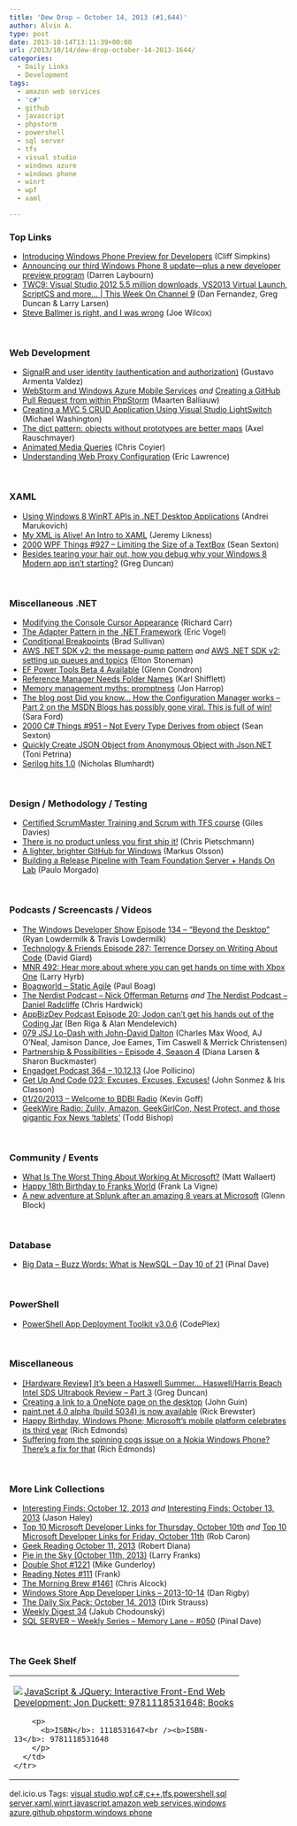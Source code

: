 ```yaml
---
title: 'Dew Drop – October 14, 2013 (#1,644)'
author: Alvin A.
type: post
date: 2013-10-14T13:11:39+00:00
url: /2013/10/14/dew-drop-october-14-2013-1644/
categories:
  - Daily Links
  - Development
tags:
  - amazon web services
  - 'c#'
  - github
  - javascript
  - phpstorm
  - powershell
  - sql server
  - tfs
  - visual studio
  - windows azure
  - windows phone
  - winrt
  - wpf
  - xaml

---
```

### <a name="top"></a>Top Links

  * <a href="http://blogs.windows.com/windows_phone/b/wpdev/archive/2013/10/14/introducing-windows-phone-preview-for-developers.aspx" target="_blank">Introducing Windows Phone Preview for Developers</a> (Cliff Simpkins)
  * <a href="http://blogs.windows.com/windows_phone/b/windowsphone/archive/2013/10/14/announcing-our-third-windows-phone-8-update-plus-a-new-developer-preview-program.aspx" target="_blank">Announcing our third Windows Phone 8 update—plus a new developer preview program</a> (Darren Laybourn)
  * <a href="http://channel9.msdn.com/Shows/This+Week+On+Channel+9/TWC9-Octoberr-11-2013" target="_blank">TWC9: Visual Studio 2012 5.5 million downloads, VS2013 Virtual Launch, ScriptCS and more&#8230; | This Week On Channel 9</a> (Dan Fernandez, Greg Duncan & Larry Larsen)
  * <a href="http://feeds.betanews.com/~r/bn/~3/X5_FLVCJuUs/" target="_blank">Steve Ballmer is right, and I was wrong</a> (Joe Wilcox)

&#160;

### <a name="web"></a>Web Development

  * <a href="http://blogs.msdn.com/b/webdev/archive/2013/10/11/signalr-and-user-identity-authentication-and-authorization.aspx" target="_blank">SignalR and user identity (authentication and authorization)</a> (Gustavo Armenta Valdez)
  * <a href="http://blog.jetbrains.com/webstorm/2013/10/webstorm-and-windows-azure-mobile-services/?utm_source=rss&utm_medium=rss&utm_campaign=webstorm-and-windows-azure-mobile-services" target="_blank">WebStorm and Windows Azure Mobile Services</a> _and_ <a href="http://blog.jetbrains.com/phpstorm/2013/10/creating-a-github-pull-request-from-within-phpstorm/?utm_source=rss&utm_medium=rss&utm_campaign=creating-a-github-pull-request-from-within-phpstorm" target="_blank">Creating a GitHub Pull Request from within PhpStorm</a> (Maarten Balliauw)
  * <a href="http://lightswitchhelpwebsite.com/Blog/tabid/61/EntryId/2229/Creating-a-MVC-5-CRUD-Application-Using-Visual-Studio-LightSwitch.aspx" target="_blank">Creating a MVC 5 CRUD Application Using Visual Studio LightSwitch</a> (Michael Washington)
  * <a href="http://feedproxy.google.com/~r/2ality/~3/38G-JzAmCfE/dict-pattern.html" target="_blank">The dict pattern: objects without prototypes are better maps</a> (Axel Rauschmayer)
  * <a href="http://css-tricks.com/animated-media-queries/" target="_blank">Animated Media Queries</a> (Chris Coyier)
  * <a href="http://blogs.msdn.com/b/ieinternals/archive/2013/10/11/web-proxy-configuration-and-ie11-changes.aspx" target="_blank">Understanding Web Proxy Configuration</a> (Eric Lawrence)

&#160;

### <a name="silverlight"></a>XAML

  * <a href="http://lunarfrog.com/blog/2013/10/13/windows8-winrt-desktop/" target="_blank">Using Windows 8 WinRT APIs in .NET Desktop Applications</a> (Andrei Marukovich)
  * <a href="http://feedproxy.google.com/~r/CSharperImage/~3/DGEcW1hiz1k/my-xml-is-alive-intro-to-xaml.html" target="_blank">My XML is Alive! An Intro to XAML</a> (Jeremy Likness)
  * <a href="http://wpf.2000things.com/2013/10/14/927-limiting-the-size-of-a-textbox/" target="_blank">2000 WPF Things #927 – Limiting the Size of a TextBox</a> (Sean Sexton)
  * <a href="http://coolthingoftheday.blogspot.com/2013/10/besides-tearing-your-hair-out-how-you.html" target="_blank">Besides tearing your hair out, how you debug why your Windows 8 Modern app isn&#8217;t starting?</a> (Greg Duncan)

&#160;

### <a name="dotnet"></a>Miscellaneous .NET

  * <a href="http://feedproxy.google.com/~r/BlackwaspLatestAdditions/~3/lq_WviXpO0c/RSSLanding.aspx" target="_blank">Modifying the Console Cursor Appearance</a> (Richard Carr)
  * <a href="http://visualstudiomagazine.com/articles/2013/10/11/the-adapter--pattern-in-dotnet.aspx" target="_blank">The Adapter Pattern in the .NET Framework</a> (Eric Vogel)
  * <a href="http://blogs.msdn.com/b/visualstudioalm/archive/2013/10/11/conditional-breakpoints.aspx" target="_blank">Conditional Breakpoints</a> (Brad Sullivan)
  * <a href="http://feedproxy.google.com/~r/geekswithblogs/~3/jVbMGFgRjH8/aws-.net-sdk-v2--the-message-pump-pattern.aspx" target="_blank">AWS .NET SDK v2: the message-pump pattern</a> _and_ <a href="http://feedproxy.google.com/~r/geekswithblogs/~3/qpuCdM-MxjE/aws-.net-sdk-v2-setting-up-queues-and-topics.aspx" target="_blank">AWS .NET SDK v2: setting up queues and topics</a> (Elton Stoneman)
  * <a href="http://blogs.msdn.com/b/adonet/archive/2013/10/12/ef-power-tools-beta-4-available.aspx" target="_blank">EF Power Tools Beta 4 Available</a> (Glenn Condron)
  * <a href="http://karlshifflett.wordpress.com/2013/10/12/reference-manager-needs-folder-names/" target="_blank">Reference Manager Needs Folder Names</a> (Karl Shifflett)
  * <a href="http://flyingfrogblog.blogspot.com/2013/10/memory-management-myths-promptness.html" target="_blank">Memory management myths: promptness</a> (Jon Harrop)
  * <a href="http://social.msdn.microsoft.com/Profile/Sara%20Ford/activity" target="_blank">The blog post Did you know… How the Configuration Manager works &#8211; Part 2 on the MSDN Blogs has possibly gone viral. This is full of win!</a> (Sara Ford)
  * <a href="http://csharp.2000things.com/2013/10/14/951-not-every-type-derives-from-object/" target="_blank">2000 C# Things #951 – Not Every Type Derives from object</a> (Sean Sexton)
  * <a href="http://feeds.dzone.com/~r/zones/dotnet/~3/ohdYYEeS_N0/quickly-create-json-object" target="_blank">Quickly Create JSON Object from Anonymous Object with Json.NET</a> (Toni Petrina)
  * <a href="http://nblumhardt.com/2013/10/serilog-hits-1-0/" target="_blank">Serilog hits 1.0</a> (Nicholas Blumhardt)

&#160;

### <a name="design"></a>Design / Methodology / Testing

  * <a href="http://blogs.msdn.com/b/visualstudiouk/archive/2013/10/11/certified-scrummaster-training-and-scrum-with-tfs-course.aspx" target="_blank">Certified ScrumMaster Training and Scrum with TFS course</a> (Giles Davies)
  * <a href="http://feedproxy.google.com/~r/crpietschmann/~3/nhItkd44NJU/post.aspx" target="_blank">There is no product unless you first ship it!</a> (Chris Pietschmann)
  * <a href="https://github.com/blog/1656-a-lighter-brighter-github-for-windows" target="_blank">A lighter, brighter GitHub for Windows</a> (Markus Olsson)
  * <a href="http://msmvps.com/blogs/paulomorgado/archive/2013/10/14/building-a-release-pipeline-with-team-foundation-server-hands-on-lab.aspx" target="_blank">Building a Release Pipeline with Team Foundation Server + Hands On Lab</a> (Paulo Morgado)

&#160;

### <a name="podcasts"></a>Podcasts / Screencasts / Videos

  * <a href="http://feeds.feedblitz.com/~/48016505/0/windowsphonedevpodcast~Episode-Beyond-the-Desktop/" target="_blank">The Windows Developer Show Episode 134 – “Beyond the Desktop”</a> (Ryan Lowdermilk & Travis Lowdermilk)
  * <a href="http://feedproxy.google.com/~r/TechnologyAndFriends/~3/iYt9JVXiPl4/tf287.aspx" target="_blank">Technology & Friends Episode 287: Terrence Dorsey on Writing About Code</a> (David Giard)
  * <a href="http://feedproxy.google.com/~r/MajorNelsonblogcast/~3/FbhaLHPOTIM/" target="_blank">MNR 492: Hear more about where you can get hands on time with Xbox One</a> (Larry Hyrb)
  * <a href="http://boagworld.com/season/7/episode/0705/?utm_source=rss&utm_medium=rss&utm_campaign=0705" target="_blank">Boagworld &#8211; Static Agile</a> (Paul Boag)
  * <a href="http://nerdist.libsyn.com/nick-offerman-returns" target="_blank">The Nerdist Podcast &#8211; Nick Offerman Returns</a> _and_ <a href="http://nerdist.libsyn.com/daniel-radcliffe" target="_blank">The Nerdist Podcast &#8211; Daniel Radcliffe</a> (Chris Hardwick)
  * <a href="http://feedproxy.google.com/~r/appbizdev/~3/IoeFAA2LSrk/episode-20-jodon-cant-get-his-hands-out.html" target="_blank">AppBizDev Podcast Episode 20: Jodon can’t get his hands out of the Coding Jar</a> (Ben Riga & Alan Mendelevich)
  * <a href="http://javascriptjabber.com/079-jsj-lo-dash-with-john-david-dalton/" target="_blank">079 JSJ Lo-Dash with John-David Dalton</a> (Charles Max Wood, AJ O&#8217;Neal, Jamison Dance, Joe Eames, Tim Caswell & Merrick Christensen)
  * <a href="http://www.futureworksconsulting.com/blog/2013/10/11/partnership-possibilities-episode-4-season-4/" target="_blank">Partnership & Possibilities – Episode 4, Season 4</a> (Diana Larsen & Sharon Buckmaster)
  * <a href="http://www.engadget.com/2013/10/12/engadget-podcast-364/?ncid=rss_truncated" target="_blank">Engadget Podcast 364 &#8211; 10.12.13</a> (Joe Pollicino)
  * <a href="http://getupandcode.com/2013/10/11/get-up-and-code-23-excuses-excuses-excuses/?utm_source=rss&utm_medium=rss&utm_campaign=get-up-and-code-23-excuses-excuses-excuses" target="_blank">Get Up And Code 023: Excuses, Excuses, Excuses!</a> (John Sonmez & Iris Classon)
  * <a href="http://kevin_s_goff.typepad.com/kevin_s_goff_weblog/2013/10/01202013-welcome-to-bdbi-radio.html" target="_blank">01/20/2013 &#8211; Welcome to BDBI Radio</a> (Kevin Goff)
  * <a href="http://feedproxy.google.com/~r/geekwire/~3/6ITj1LyJePI/" target="_blank">GeekWire Radio: Zulily, Amazon, GeekGirlCon, Nest Protect, and those gigantic Fox News ‘tablets’</a> (Todd Bishop)

&#160;

### <a name="events"></a>Community / Events

  * <a href="http://www.forbes.com/sites/quora/2013/10/09/what-is-the-worst-thing-about-working-at-microsoft/" target="_blank">What Is The Worst Thing About Working At Microsoft?</a> (Matt Wallaert)
  * <a href="http://www.franksworld.com:80/blog/happy-18th-birthday-to-franks-world" target="_blank">Happy 18th Birthday to Franks World</a> (Frank La Vigne)
  * <a href="http://feedproxy.google.com/~r/CodeBetter/~3/tFXumL6OOmE/" target="_blank">A new adventure at Splunk after an amazing 8 years at Microsoft</a> (Glenn Block)

&#160;

### <a name="sql"></a>Database

  * <a href="http://blog.sqlauthority.com/2013/10/14/big-data-buzz-words-what-is-newsql-day-10-of-21/" target="_blank">Big Data – Buzz Words: What is NewSQL – Day 10 of 21</a> (Pinal Dave)

&#160;

### <a name="ps"></a>PowerShell

  * <a href="http://psappdeploytoolkit.codeplex.com/releases/view/113271" target="_blank">PowerShell App Deployment Toolkit v3.0.6</a> (CodePlex)

&#160;

### <a name="misc"></a>Miscellaneous

  * <a href="http://coolthingoftheday.blogspot.com/2013/10/hardware-review-it-been-haswell-summer.html" target="_blank">[Hardware Review] It&#8217;s been a Haswell Summer&#8230; Haswell/Harris Beach Intel SDS Ultrabook Review &#8211; Part 3</a> (Greg Duncan)
  * <a href="http://blogs.msdn.com/b/johnguin/archive/2013/10/11/creating-a-link-to-a-onenote-page-on-the-desktop.aspx" target="_blank">Creating a link to a OneNote page on the desktop</a> (John Guin)
  * <a href="http://blog.getpaint.net/2013/10/13/paint-net-4-0-alpha-build-5034-is-now-available/" target="_blank">paint.net 4.0 alpha (build 5034) is now available</a> (Rick Brewster)
  * <a href="http://feedproxy.google.com/~r/wmexperts/~3/W-BKnPjocGk/story01.htm" target="_blank">Happy Birthday, Windows Phone; Microsoft&#8217;s mobile platform celebrates its third year</a> (Rich Edmonds)
  * <a href="http://feedproxy.google.com/~r/wmexperts/~3/inGlLNkctDg/story01.htm" target="_blank">Suffering from the spinning cogs issue on a Nokia Windows Phone? There&#8217;s a fix for that</a> (Rich Edmonds)

&#160;

### <a name="links"></a>More Link Collections

  * <a href="http://jasonhaley.com/blog/post/2013/10/12/Interesting-Finds-October-12-2013.aspx" target="_blank">Interesting Finds: October 12, 2013</a> _and_ <a href="http://jasonhaley.com/blog/post/2013/10/13/Interesting-Finds-October-13-2013.aspx" target="_blank">Interesting Finds: October 13, 2013</a> (Jason Haley)
  * <a href="http://blogs.msdn.com/b/robcaron/archive/2013/10/11/top-10-microsoft-developer-links-for-thursday-october-10th.aspx" target="_blank">Top 10 Microsoft Developer Links for Thursday, October 10th</a> _and_ <a href="http://blogs.msdn.com/b/robcaron/archive/2013/10/11/top-10-microsoft-developer-links-for-friday-october-11th.aspx" target="_blank">Top 10 Microsoft Developer Links for Friday, October 11th</a> (Rob Caron)
  * <a href="http://feeds.regulargeek.com/~r/RegularGeek/~3/Mxc0pPoCci0/" target="_blank">Geek Reading October 11, 2013</a> (Robert Diana)
  * <a href="http://blogs.msdn.com/b/silverlining/archive/2013/10/11/pie-in-the-sky-october-11th-2013.aspx" target="_blank">Pie in the Sky (October 11th, 2013)</a> (Larry Franks)
  * <a href="http://afreshcup.com/home/2013/10/14/double-shot-1221.html" target="_blank">Double Shot #1221</a> (Mike Gunderloy)
  * <a href="http://www.frankysnotes.com/2013/10/reading-notes-111.html" target="_blank">Reading Notes #111</a> (Frank)
  * <a href="http://feedproxy.google.com/~r/ReflectivePerspective/~3/NhhSFUZ8OwA/" target="_blank">The Morning Brew #1461</a> (Chris Alcock)
  * <a href="http://feedproxy.google.com/~r/DanRigby/~3/jzvy_Bpoghc/" target="_blank">Windows Store App Developer Links &#8211; 2013-10-14</a> (Dan Rigby)
  * <a href="http://feeds.feedblitz.com/~/48092280/0/dirkstrauss~The-Daily-Six-Pack-October" target="_blank">The Daily Six Pack: October 14, 2013</a> (Dirk Strauss)
  * <a href="http://chodounsky.net/2013/10/14/weekly-digest-34/" target="_blank">Weekly Digest 34</a> (Jakub Chodounský)
  * <a href="http://blog.sqlauthority.com/2013/10/12/sql-server-weekly-series-memory-lane-050/" target="_blank">SQL SERVER – Weekly Series – Memory Lane – #050</a> (Pinal Dave)

&#160;

### <a name="shelf"></a>The Geek Shelf

<div id="scid:7dc1bd33-94bd-46fd-a20b-0131235bcd47:7f43e1d9-f617-43d5-9d18-06a36fb9da6f" class="wlWriterEditableSmartContent" style="float: none; padding-bottom: 0px; padding-top: 0px; padding-left: 0px; margin: 0px; display: inline; padding-right: 0px">
  <table cellspacing="0" cellpadding="2" width="400" border="0" unselectable="on">
    <tr>
      <td valign="top" width="400">
        <p>
          <a title="JavaScript & JQuery: Interactive Front-End Web Development: Jon Duckett: 9781118531648: Books" href="http://www.amazon.com/exec/obidos/ASIN/1118531647/alvinashcraft-20"><img data-recalc-dims="1" decoding="async" src="https://i0.wp.com/images.amazon.com/images/P/1118531647.01.MZZZZZZZ.jpg?w=660" border="0" align="left" style="float:left" />JavaScript & JQuery: Interactive Front-End Web Development: Jon Duckett: 9781118531648: Books</a>
        </p>
        
        <p>
          <b>ISBN</b>: 1118531647<br /><b>ISBN-13</b>: 9781118531648
        </p>
      </td>
    </tr>
  </table>
</div>

<div id="scid:0767317B-992E-4b12-91E0-4F059A8CECA8:ab91fa71-b380-4be5-ada5-20d51fc156b7" class="wlWriterEditableSmartContent" style="float: none; padding-bottom: 0px; padding-top: 0px; padding-left: 0px; margin: 0px; display: inline; padding-right: 0px">
  del.icio.us Tags: <a href="http://del.icio.us/popular/visual+studio" rel="tag">visual studio</a>,<a href="http://del.icio.us/popular/wpf" rel="tag">wpf</a>,<a href="http://del.icio.us/popular/c%23" rel="tag">c#</a>,<a href="http://del.icio.us/popular/c%2b%2b" rel="tag">c++</a>,<a href="http://del.icio.us/popular/tfs" rel="tag">tfs</a>,<a href="http://del.icio.us/popular/powershell" rel="tag">powershell</a>,<a href="http://del.icio.us/popular/sql+server" rel="tag">sql server</a>,<a href="http://del.icio.us/popular/xaml" rel="tag">xaml</a>,<a href="http://del.icio.us/popular/winrt" rel="tag">winrt</a>,<a href="http://del.icio.us/popular/javascript" rel="tag">javascript</a>,<a href="http://del.icio.us/popular/amazon+web+services" rel="tag">amazon web services</a>,<a href="http://del.icio.us/popular/windows+azure" rel="tag">windows azure</a>,<a href="http://del.icio.us/popular/github" rel="tag">github</a>,<a href="http://del.icio.us/popular/phpstorm" rel="tag">phpstorm</a>,<a href="http://del.icio.us/popular/windows+phone" rel="tag">windows phone</a>
</div>